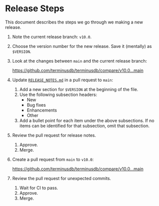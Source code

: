 # Release Steps

This document describes the steps we go through we making a new release.

1. Note the current release branch: `v10.0`.

2. Choose the version number for the new release. Save it (mentally) as `$VERSION`.

3. Look at the changes between `main` and the current release branch:

   https://github.com/terminusdb/terminusdb/compare/v10.0...main

4. Update [`RELEASE_NOTES.md`](./RELEASE_NOTES.md) in a pull request to `main`:
   1. Add a new section for `$VERSION` at the beginning of the file.
   2. Use the following subsection headers:
      - New
      - Bug fixes
      - Enhancements
      - Other
   3. Add a bullet point for each item under the above subsections. If no items
      can be identified for that subsection, omit that subsection.

5. Review the pull request for release notes.
   1. Approve.
   2. Merge.

6. Create a pull request from `main` to `v10.0`:

   https://github.com/terminusdb/terminusdb/compare/v10.0...main

7. Review the pull request for unexpected commits.
   1. Wait for CI to pass.
   2. Approve.
   3. Merge.

